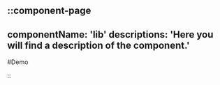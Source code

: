 ::component-page
---
componentName: 'lib'
descriptions: 'Here you will find a description of the component.'
---

#Demo
<!--  -->
<Lib>

::